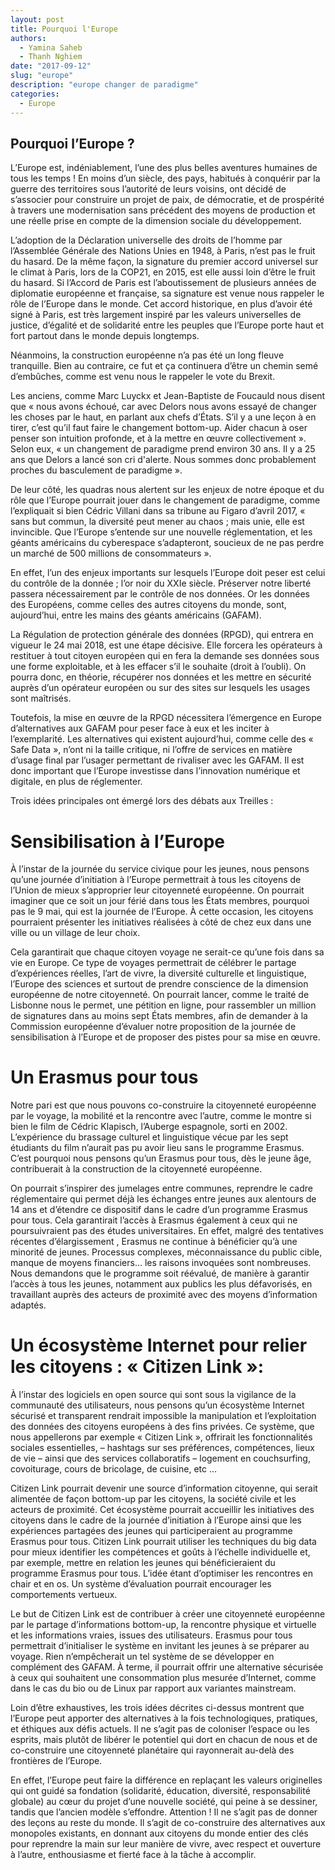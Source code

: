```yaml
---
layout: post
title: Pourquoi l'Europe
authors: 
  - Yamina Saheb
  - Thanh Nghiem
date: "2017-09-12"
slug: "europe"
description: "europe changer de paradigme"
categories:
  - Europe
---
```


## Pourquoi l’Europe ?

L’Europe est, indéniablement, l’une des plus belles aventures humaines de tous les temps ! En moins d’un siècle, des pays, habitués à conquérir par la guerre des territoires sous l’autorité de leurs voisins, ont décidé de s’associer pour construire un projet de paix, de démocratie, et de prospérité à travers une modernisation sans précédent des moyens de production et une réelle prise en compte de la dimension sociale du développement.

L’adoption de la Déclaration universelle des droits de l’homme par l’Assemblée Générale des Nations Unies en 1948, à Paris, n’est pas le fruit du hasard. De la même façon, la signature du premier accord universel sur le climat à Paris, lors de la COP21, en 2015, est elle aussi loin d’être le fruit du hasard. Si l’Accord de Paris est l’aboutissement de plusieurs années de diplomatie européenne et française, sa signature est venue nous rappeler le rôle de l’Europe dans le monde. Cet accord historique, en plus d’avoir été signé à Paris, est très largement inspiré par les valeurs universelles de justice, d’égalité et de solidarité entre les peuples que l’Europe porte haut et fort partout dans le monde depuis longtemps.

Néanmoins, la construction européenne n’a pas été un long fleuve tranquille. Bien au contraire, ce fut et ça continuera d’être un chemin semé d’embûches, comme est venu nous le rappeler le vote du Brexit.

Les anciens, comme Marc Luyckx et Jean-Baptiste de Foucauld nous disent que « nous avons échoué, car avec Delors nous avons essayé de changer les choses par le haut, en parlant aux chefs d’États. S’il y a une leçon à en tirer, c’est qu’il faut faire le changement bottom-up. Aider chacun à oser penser son intuition profonde, et à la mettre en œuvre collectivement ». Selon eux, « un changement de paradigme prend environ 30 ans. Il y a 25 ans que Delors a lancé son cri d'alerte. Nous sommes donc probablement proches du basculement de paradigme ». 

De leur côté, les quadras nous alertent sur les enjeux de notre époque et du rôle que l’Europe pourrait jouer dans le changement de paradigme, comme l’expliquait si bien Cédric Villani dans sa tribune au Figaro d’avril 2017, « sans but commun, la diversité peut mener au chaos ; mais unie, elle est invincible. Que l’Europe s’entende sur une nouvelle réglementation, et les géants américains du cyberespace s’adapteront, soucieux de ne pas perdre un marché de 500 millions de consommateurs ».

En effet, l’un des enjeux importants sur lesquels l’Europe doit peser est celui du contrôle de la donnée ; l’or noir du XXIe siècle. Préserver notre liberté passera nécessairement par le contrôle de nos données. Or les données des Européens, comme celles des autres citoyens du monde, sont, aujourd’hui, entre les mains des géants américains (GAFAM).

La Régulation de protection générale des données (RPGD), qui entrera en vigueur le 24 mai 2018, est une étape décisive. Elle forcera les opérateurs à restituer à tout citoyen européen qui en fera la demande ses données sous une forme exploitable, et à les effacer s’il le souhaite (droit à l’oubli). On pourra donc, en théorie, récupérer nos données et les mettre en sécurité auprès d’un opérateur européen ou sur des sites sur lesquels les usages sont maîtrisés.

Toutefois, la mise en œuvre de la RPGD nécessitera l’émergence en Europe d’alternatives aux GAFAM pour peser face à eux et les inciter à l’exemplarité. Les alternatives qui existent aujourd’hui, comme celle des « Safe Data », n’ont ni la taille critique, ni l’offre de services en matière d’usage final par l’usager permettant de rivaliser avec les GAFAM. Il est donc important que l’Europe investisse dans l’innovation numérique et digitale, en plus de réglementer.

Trois idées principales ont émergé lors des débats aux Treilles :

# Sensibilisation à l’Europe

À l’instar de la journée du service civique pour les jeunes, nous pensons qu’une journée d’initiation à l’Europe permettrait à tous les citoyens de l’Union de mieux s’approprier leur citoyenneté européenne. On pourrait imaginer que ce soit un jour férié dans tous les États membres, pourquoi pas le 9 mai, qui est la journée de l’Europe. À cette occasion, les citoyens pourraient présenter les initiatives réalisées à côté de chez eux dans une ville ou un village de leur choix. 

Cela garantirait que chaque citoyen voyage ne serait-ce qu’une fois dans sa vie en Europe. Ce type de voyages permettrait de célébrer le partage d’expériences réelles, l’art de vivre, la diversité culturelle et linguistique, l’Europe des sciences et surtout de prendre conscience de la dimension européenne de notre citoyenneté. On pourrait lancer, comme le traité de Lisbonne nous le permet, une pétition en ligne, pour rassembler un million de signatures dans au moins sept États membres, afin de demander à la Commission européenne d’évaluer notre proposition de la journée de sensibilisation à l’Europe et de proposer des pistes pour sa mise en œuvre.

# Un Erasmus pour tous

Notre pari est que nous pouvons co-construire la citoyenneté européenne par le voyage, la mobilité et la rencontre avec l’autre, comme le montre si bien le film de Cédric Klapisch, l’Auberge espagnole, sorti en 2002. L’expérience du brassage culturel et linguistique vécue par les sept étudiants du film n’aurait pas pu avoir lieu sans le programme Erasmus. C’est pourquoi nous pensons qu’un Erasmus pour tous, dès le jeune âge, contribuerait à la construction de la citoyenneté européenne. 

On pourrait s’inspirer des jumelages entre communes, reprendre le cadre réglementaire qui permet déjà les échanges entre jeunes aux alentours de 14 ans et d’étendre ce dispositif dans le cadre d’un programme Erasmus pour tous. Cela garantirait l’accès à Erasmus également à ceux qui ne poursuivraient pas des études universitaires. En effet, malgré des tentatives récentes d’élargissement , Erasmus ne continue à bénéficier qu’à une minorité de jeunes. Processus complexes, méconnaissance du public cible, manque de moyens financiers… les raisons invoquées sont nombreuses. Nous demandons que le programme soit réévalué, de manière à garantir l’accès à tous les jeunes, notamment aux publics les plus défavorisés, en travaillant auprès des acteurs de proximité  avec des moyens d’information adaptés.

# Un écosystème Internet pour relier les citoyens : « Citizen Link »:

À l’instar des logiciels en open source qui sont sous la vigilance de la communauté des utilisateurs, nous pensons qu’un écosystème Internet sécurisé et transparent rendrait impossible la manipulation et l’exploitation des données des citoyens européens à des fins privées. Ce système, que nous appellerons par exemple « Citizen Link », offrirait les fonctionnalités sociales essentielles, – hashtags sur ses préférences, compétences, lieux de vie – ainsi que des services collaboratifs – logement en couchsurfing, covoiturage, cours de bricolage, de cuisine, etc …

Citizen Link pourrait devenir une source d’information citoyenne, qui serait alimentée de façon bottom-up par les citoyens, la société civile et les acteurs de proximité. Cet écosystème pourrait accueillir les initiatives des citoyens dans le cadre de la journée d’initiation à l’Europe ainsi que les expériences partagées des jeunes qui participeraient au programme Erasmus pour tous. Citizen Link pourrait utiliser les techniques du big data pour mieux identifier les compétences et goûts à l’échelle individuelle et, par exemple, mettre en relation les jeunes qui bénéficieraient du programme Erasmus pour tous. L’idée étant d’optimiser les rencontres en chair et en os. Un système d’évaluation pourrait encourager les comportements vertueux.

Le but de Citizen Link est de contribuer à créer une citoyenneté européenne par le partage d’informations bottom-up, la rencontre physique et virtuelle et les informations vraies, issues des utilisateurs. Erasmus pour tous permettrait d’initialiser le système en invitant les jeunes à se préparer au voyage. Rien n’empêcherait un tel système de se développer en complément des GAFAM. À terme, il pourrait offrir une alternative sécurisée à ceux qui souhaitent une consommation plus mesurée d’Internet, comme dans le cas du bio ou de Linux par rapport aux variantes mainstream.

Loin d’être exhaustives, les trois idées décrites ci-dessus montrent que l’Europe peut apporter des alternatives à la fois technologiques, pratiques, et éthiques aux défis actuels. Il ne s’agit pas de coloniser l’espace ou les esprits, mais plutôt de libérer le potentiel qui dort en chacun de nous et de co-construire une citoyenneté planétaire qui rayonnerait au-delà des frontières de l’Europe.

En effet, l’Europe peut faire la différence en replaçant les valeurs originelles qui ont guidé sa fondation (solidarité, éducation, diversité, responsabilité globale) au cœur du projet d’une nouvelle société, qui peine à se dessiner, tandis que l’ancien modèle s’effondre. Attention ! Il ne s’agit pas de donner des leçons au reste du monde. Il s’agit de co-construire des alternatives aux monopoles existants, en donnant aux citoyens du monde entier des clés pour reprendre la main sur leur manière de vivre, avec respect et ouverture à l’autre, enthousiasme et fierté face à la tâche à accomplir.

